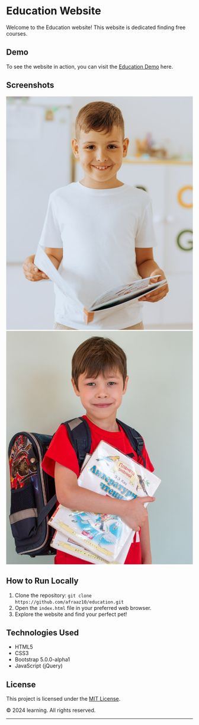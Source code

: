 # Education Website


Welcome to the Education website! This website is dedicated finding free courses.

## Demo

To see the website in action, you can visit the [Education Demo](https://afraaz10.github.io/learning/) here.

## Screenshots

![](./assets/header-1.jpg)
![](./assets/header-2.jpg)

## How to Run Locally

1. Clone the repository: `git clone https://github.com/afraaz10/education.git`
2. Open the `index.html` file in your preferred web browser.
3. Explore the website and find your perfect pet!

## Technologies Used

- HTML5
- CSS3
- Bootstrap 5.0.0-alpha1
- JavaScript (jQuery)

## License

This project is licensed under the [MIT License](LICENSE).

&copy; 2024 learning. All rights reserved.

---
